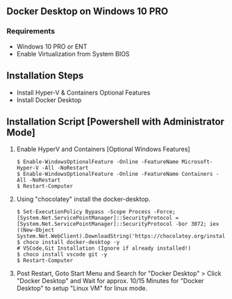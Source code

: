 ## Docker Desktop on Windows 10 PRO

### Requirements
- Windows 10 PRO or ENT
- Enable Virtualization from System BIOS

## Installation Steps
- Install Hyper-V & Containers Optional Features
- Install Docker Desktop

## Installation Script [Powershell with Administrator Mode]

1.  Enable HyperV and Containers [Optional Windows Features]

    ```pwsh
    $ Enable-WindowsOptionalFeature -Online -FeatureName Microsoft-Hyper-V -All -NoRestart 
    $ Enable-WindowsOptionalFeature -Online -FeatureName Containers -All -NoRestart
    $ Restart-Computer
    ```

2.  Using "chocolatey" install the docker-desktop.

    ```pwsh
    $ Set-ExecutionPolicy Bypass -Scope Process -Force; [System.Net.ServicePointManager]::SecurityProtocol = [System.Net.ServicePointManager]::SecurityProtocol -bor 3072; iex ((New-Object System.Net.WebClient).DownloadString('https://chocolatey.org/install.ps1'))
    $ choco install docker-desktop -y
    # VSCode,Git Installation (Ignore if already installed!)
    $ choco install vscode git -y
    $ Restart-Computer
    ```

3.  Post Restart, Goto Start Menu and Search for "Docker Desktop" > Click "Docker Desktop" and Wait for approx. 10/15 Minutes for "Docker Desktop" to setup "Linux VM" for linux mode.




